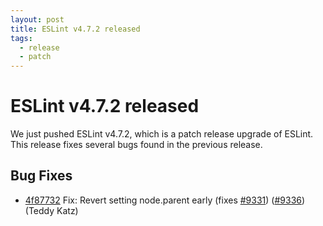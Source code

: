 ```yaml
---
layout: post
title: ESLint v4.7.2 released
tags:
  - release
  - patch
---
```

# ESLint v4.7.2 released

We just pushed ESLint v4.7.2, which is a patch release upgrade of ESLint. This release fixes several bugs found in the previous release. 










## Bug Fixes


* [4f87732](https://github.com/eslint/eslint/commit/4f87732) Fix: Revert setting node.parent early (fixes [#9331](https://github.com/eslint/eslint/issues/9331)) ([#9336](https://github.com/eslint/eslint/issues/9336)) (Teddy Katz)










